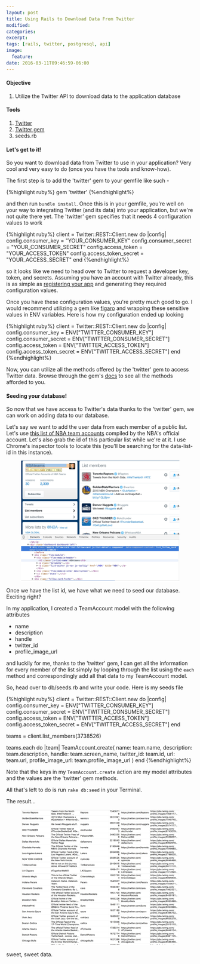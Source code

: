 ```yaml
---
layout: post
title: Using Rails to Download Data From Twitter
modified:
categories: 
excerpt:
tags: [rails, twitter, postgresql, api]
image:
  feature:
date: 2016-03-11T09:46:59-06:00
---
```


#### Objective
1. Utilize the Twitter API to download data to the application database

#### Tools
1. [Twitter](https://twitter.com/)
2. [Twitter gem](https://github.com/sferik/twitter)
3. seeds.rb 

#### Let's get to it!

So you want to download data from Twitter to use in your application? Very cool and very easy to do (once you have the tools and know-how).

The first step is to add the 'twitter' gem to your gemfile like such - 

{%highlight ruby%}
gem 'twitter'
{%endhighlight%}

and then run ```bundle install```. Once this is in your gemfile, you're well on your way to integrating Twitter (and its data) into your application, but we're not quite there yet. The 'twitter' gem specifies that it needs 4 configuration values to work

{%highlight ruby%}
 client = Twitter::REST::Client.new do |config|
  config.consumer_key        = "YOUR_CONSUMER_KEY"
  config.consumer_secret     = "YOUR_CONSUMER_SECRET"
  config.access_token        = "YOUR_ACCESS_TOKEN"
  config.access_token_secret = "YOUR_ACCESS_SECRET"
end
{%endhighlight%}

so it looks like we need to head over to Twitter to request a developer key, token, and secrets. Assuming you have an account with Twitter already, this is as simple as [registering your app](https://apps.twitter.com/) and generating they required configuration values. 

Once you have these configuration values, you're pretty much good to go. I would recommend utilizing a gem like [figaro](https://github.com/laserlemon/figaro) and wrapping these sensitive values in ENV variables. Here is how my configuration ended up looking

{%highlight ruby%}
client = Twitter::REST::Client.new do |config|
  config.consumer_key = ENV["TWITTER_CONSUMER_KEY"]
  config.consumer_secret = ENV["TWITTER_CONSUMER_SECRET"]
  config.access_token = ENV["TWITTER_ACCESS_TOKEN"]
  config.access_token_secret = ENV["TWITTER_ACCESS_SECRET"]
end
{%endhighlight%}

Now, you can utilize all the methods offered by the 'twitter' gem to access Twitter data. Browse through the gem's [docs](http://www.rubydoc.info/gems/twitter) to see all the methods afforded to you.

#### Seeding your database!

So now that we have access to Twitter's data thanks to the 'twitter' gem, we can work on adding data to our database.

Let's say we want to add the user data from each member of a public list. Let's use [this list of NBA team accounts](https://twitter.com/nba/lists/nbateams/members) compiled by the NBA's official account. Let's also grab the id of this particular list while we're at it. I use Chrome's inspector tools to locate this (you'll be searching for the data-list-id in this instance).

<figure>
  <img src="/images/twitter_id.jpg">
</figure>

Once we have the list id, we have what we need to seed our database. Exciting right?

In my application, I created a TeamAccount model with the following attributes 

* name
* description
* handle
* twitter_id
* profile_image_url

and luckily for me, thanks to the 'twitter' gem, I can get all the information for every member of the list simply by looping through the list using the ```each``` method and correspondingly add all that data to my TeamAccount model.

So, head over to db/seeds.rb and write your code. Here is my seeds file

{%highlight ruby%}
client = Twitter::REST::Client.new do |config|
  config.consumer_key = ENV["TWITTER_CONSUMER_KEY"]
  config.consumer_secret = ENV["TWITTER_CONSUMER_SECRET"]
  config.access_token = ENV["TWITTER_ACCESS_TOKEN"]
  config.access_token_secret = ENV["TWITTER_ACCESS_SECRET"]
end

teams = client.list_members(3738526)

teams.each do |team|
  TeamAccount.create(
    name: team.name,
    description: team.description,
    handle: team.screen_name,
    twitter_id: team.id,
    url: team.url,
    profile_image_url: team.profile_image_url
    )
end
{%endhighlight%}

Note that the keys in my ```TeamAccount.create``` action are my model attributes and the values are the 'twitter' gem methods.

All that's left to do is run ```rake db:seed``` in your Terminal.

The result...

<figure>
  <img src="/images/nba_seed.jpg">
</figure> 

sweet, sweet data.